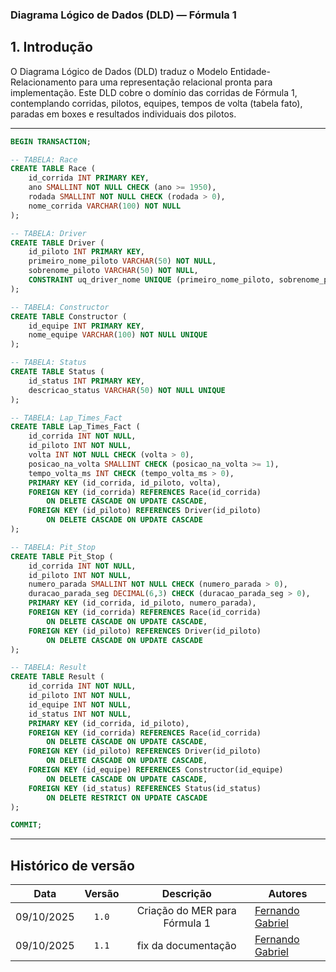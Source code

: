 ### Diagrama Lógico de Dados (DLD) — Fórmula 1

## 1. Introdução

O Diagrama Lógico de Dados (DLD) traduz o Modelo Entidade-Relacionamento para uma representação relacional pronta para implementação. Este DLD cobre o domínio das corridas de Fórmula 1, contemplando corridas, pilotos, equipes, tempos de volta (tabela fato), paradas em boxes e resultados individuais dos pilotos.

---

```sql
BEGIN TRANSACTION;

-- TABELA: Race
CREATE TABLE Race (
    id_corrida INT PRIMARY KEY,
    ano SMALLINT NOT NULL CHECK (ano >= 1950),
    rodada SMALLINT NOT NULL CHECK (rodada > 0),
    nome_corrida VARCHAR(100) NOT NULL
);

-- TABELA: Driver
CREATE TABLE Driver (
    id_piloto INT PRIMARY KEY,
    primeiro_nome_piloto VARCHAR(50) NOT NULL,
    sobrenome_piloto VARCHAR(50) NOT NULL,
    CONSTRAINT uq_driver_nome UNIQUE (primeiro_nome_piloto, sobrenome_piloto)
);

-- TABELA: Constructor
CREATE TABLE Constructor (
    id_equipe INT PRIMARY KEY,
    nome_equipe VARCHAR(100) NOT NULL UNIQUE
);

-- TABELA: Status
CREATE TABLE Status (
    id_status INT PRIMARY KEY,
    descricao_status VARCHAR(50) NOT NULL UNIQUE
);

-- TABELA: Lap_Times_Fact
CREATE TABLE Lap_Times_Fact (
    id_corrida INT NOT NULL,
    id_piloto INT NOT NULL,
    volta INT NOT NULL CHECK (volta > 0),
    posicao_na_volta SMALLINT CHECK (posicao_na_volta >= 1),
    tempo_volta_ms INT CHECK (tempo_volta_ms > 0),
    PRIMARY KEY (id_corrida, id_piloto, volta),
    FOREIGN KEY (id_corrida) REFERENCES Race(id_corrida)
        ON DELETE CASCADE ON UPDATE CASCADE,
    FOREIGN KEY (id_piloto) REFERENCES Driver(id_piloto)
        ON DELETE CASCADE ON UPDATE CASCADE
);

-- TABELA: Pit_Stop
CREATE TABLE Pit_Stop (
    id_corrida INT NOT NULL,
    id_piloto INT NOT NULL,
    numero_parada SMALLINT NOT NULL CHECK (numero_parada > 0),
    duracao_parada_seg DECIMAL(6,3) CHECK (duracao_parada_seg > 0),
    PRIMARY KEY (id_corrida, id_piloto, numero_parada),
    FOREIGN KEY (id_corrida) REFERENCES Race(id_corrida)
        ON DELETE CASCADE ON UPDATE CASCADE,
    FOREIGN KEY (id_piloto) REFERENCES Driver(id_piloto)
        ON DELETE CASCADE ON UPDATE CASCADE
);

-- TABELA: Result
CREATE TABLE Result (
    id_corrida INT NOT NULL,
    id_piloto INT NOT NULL,
    id_equipe INT NOT NULL,
    id_status INT NOT NULL,
    PRIMARY KEY (id_corrida, id_piloto),
    FOREIGN KEY (id_corrida) REFERENCES Race(id_corrida)
        ON DELETE CASCADE ON UPDATE CASCADE,
    FOREIGN KEY (id_piloto) REFERENCES Driver(id_piloto)
        ON DELETE CASCADE ON UPDATE CASCADE,
    FOREIGN KEY (id_equipe) REFERENCES Constructor(id_equipe)
        ON DELETE CASCADE ON UPDATE CASCADE,
    FOREIGN KEY (id_status) REFERENCES Status(id_status)
        ON DELETE RESTRICT ON UPDATE CASCADE
);

COMMIT;

```
---

## Histórico de versão

</center>

<div style="margin: 0 auto; width: fit-content;">


|    Data    | Versão |                 Descrição                 | Autores                                                                                                                                                                                                 |
|:----------:|:------:|:-----------------------------------------:| ------------------------------------------------------------------------------------------------------------------------------------------------------------------------------------------------------- |
| 09/10/2025 | `1.0`  |        Criação do MER para Fórmula 1          | [Fernando Gabriel](https://github.com/show-dawn)
| 09/10/2025 | `1.1`  |      fix da documentação         | [Fernando Gabriel](https://github.com/show-dawn)